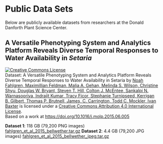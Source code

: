 # Public Data Sets

Below are publicly available datasets from researchers at the Donald Danforth Plant Science Center.

## A Versatile Phenotyping System and Analytics Platform Reveals Diverse Temporal Responses to Water Availability in *Setaria*

<a rel="license" href="https://creativecommons.org/licenses/by/4.0/"><img alt="Creative Commons License" style="border-width:0" src="https://i.creativecommons.org/l/by/4.0/88x31.png" /></a><br /><span xmlns:dct="https://purl.org/dc/terms/" href="https://purl.org/dc/dcmitype/Dataset" property="dct:title" rel="dct:type">Dataset: A Versatile Phenotyping System and Analytics Platform Reveals Diverse Temporal Responses to Water Availability in Setaria</span> by <a xmlns:cc="https://creativecommons.org/ns#" href="https://plantcv.danforthcenter.org/pages/data-sets/2013/setaria_burnin2.html" property="cc:attributionName" rel="cc:attributionURL">Noah Fahlgren, Maximillian Feldman, Malia A. Gehan, Melinda S. Wilson, Christine Shyu, Douglas W. Bryant, Steven T. Hill, Colton J. McEntee, Sankalpi N. Warnasooriya, Indrajit Kumar, Tracy Ficor, Stephanie Turnipseed, Kerrigan B. Gilbert, Thomas P. Brutnell, James, C. Carrington, Todd C. Mockler, Ivan Baxter</a> is licensed under a <a rel="license" href="https://creativecommons.org/licenses/by/4.0/">Creative Commons Attribution 4.0 International License</a>.<br />Based on a work at <a xmlns:dct="https://purl.org/dc/terms/" href="https://doi.org/10.1016/j.molp.2015.06.005" rel="dct:source">https://doi.org/10.1016/j.molp.2015.06.005</a>

**Dataset 1**: 118 GB (79,200 PNG images) [fahlgren_et_al_2015_bellwether.tar.gz](./datasets/fahlgren_et_al_2015_bellwether.tar.gz)
**Dataset 2**: 4.4 GB (79,200 JPG images) [fahlgren_et_al_2015_bellwether_jpeg.tar.gz](./datasets/fahlgren_et_al_2015_bellwether_jpeg.tar.gz)
